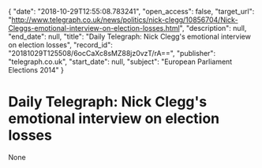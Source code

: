 {
  "date": "2018-10-29T12:55:08.783241", 
  "open_access": false, 
  "target_url": "http://www.telegraph.co.uk/news/politics/nick-clegg/10856704/Nick-Cleggs-emotional-interview-on-election-losses.html", 
  "description": null, 
  "end_date": null, 
  "title": "Daily Telegraph: Nick Clegg's emotional interview on election losses", 
  "record_id": "20181029T125508/6ocCaXc8sMZ88jz0vzT/rA==", 
  "publisher": "telegraph.co.uk", 
  "start_date": null, 
  "subject": "European Parliament Elections 2014"
}

# Daily Telegraph: Nick Clegg's emotional interview on election losses

None